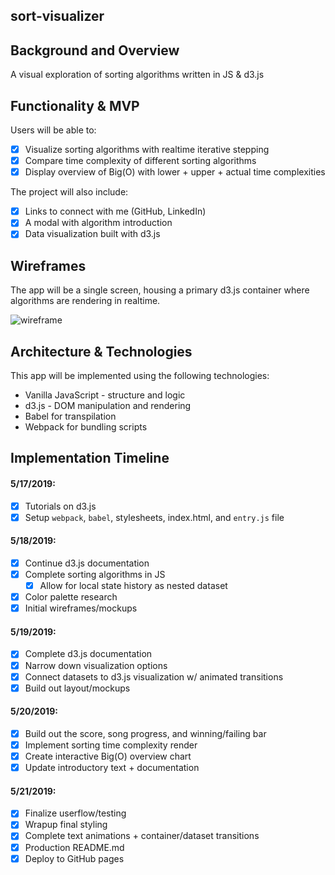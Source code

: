 ## sort-visualizer
## Background and Overview
A visual exploration of sorting algorithms written in JS &amp; d3.js

## Functionality & MVP
Users will be able to:
 - [X] Visualize sorting algorithms with realtime iterative stepping
 - [X] Compare time complexity of different sorting algorithms
 - [X] Display overview of Big(O) with lower + upper + actual time complexities

The project will also include:
 - [X] Links to connect with me (GitHub, LinkedIn)
 - [X] A modal with algorithm introduction
 - [X] Data visualization built with d3.js

## Wireframes
The app will be a single screen, housing a primary d3.js container where algorithms are rendering in realtime.

![wireframe](pending...)

## Architecture & Technologies
This app will be implemented using the following technologies:
  * Vanilla JavaScript - structure and logic
  * d3.js - DOM manipulation and rendering
  * Babel for transpilation
  * Webpack for bundling scripts

## Implementation Timeline
#### 5/17/2019:
 - [X] Tutorials on d3.js
 - [X] Setup `webpack`, `babel`, stylesheets, index.html, and `entry.js` file

#### 5/18/2019:
 - [X] Continue d3.js documentation
 - [X] Complete sorting algorithms in JS
   - [X] Allow for local state history as nested dataset
 - [X] Color palette research
 - [X] Initial wireframes/mockups

#### 5/19/2019:
 - [X] Complete d3.js documentation
 - [X] Narrow down visualization options
 - [X] Connect datasets to d3.js visualization w/ animated transitions
 - [X] Build out layout/mockups

#### 5/20/2019:
 - [X] Build out the score, song progress, and winning/failing bar
 - [X] Implement sorting time complexity render
 - [X] Create interactive Big(O) overview chart
 - [X] Update introductory text + documentation

#### 5/21/2019:
 - [X] Finalize userflow/testing
 - [X] Wrapup final styling
 - [X] Complete text animations + container/dataset transitions 
 - [X] Production README.md
 - [X] Deploy to GitHub pages
